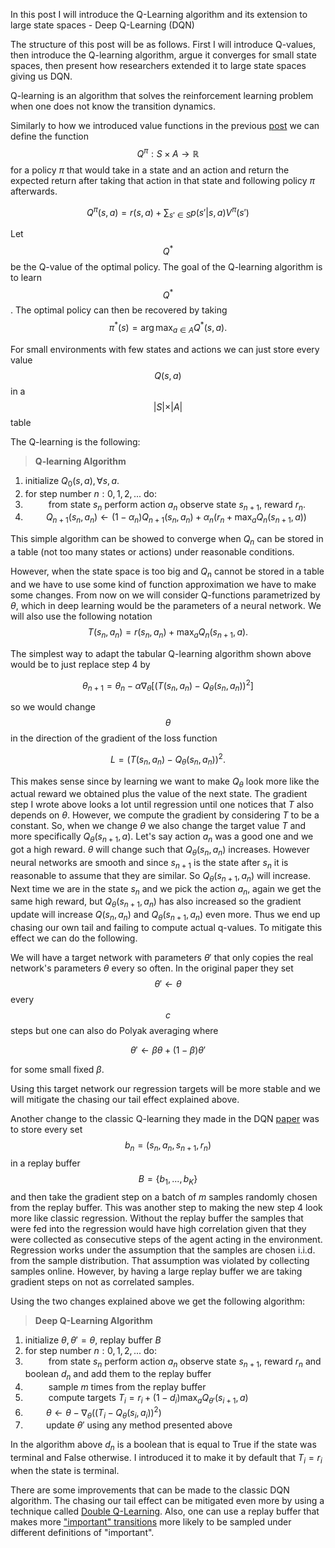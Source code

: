 ﻿In this post I will introduce the Q-Learning algorithm and its extension to large state spaces - Deep Q-Learning (DQN)

The structure of this post will be as follows. First I will introduce Q-values, then introduce the Q-learning algorithm, argue it converges for small state spaces, then present how researchers extended it to large state spaces giving us DQN. 

Q-learning is an algorithm that solves the reinforcement learning problem when one does not know the transition dynamics. 

Similarly to how we introduced value functions in the previous [post](https://alexandrumilu.github.io/2019/03/30/value-iteration/) we can define the function $$Q^\pi:S \times A \rightarrow \mathbb{R}$$ for a policy $\pi$ that would take in a state and an action and return the expected return after taking that action in that state and following policy $\pi$ afterwards. 

$$Q^\pi(s,a) = r(s,a) + \sum_{s' \in S} p(s'\vert s,a)V^\pi(s')$$

Let $$Q^*$$ be the Q-value of the optimal policy. The goal of the Q-learning algorithm is to learn $$Q^*$$. The optimal policy can then be recovered by taking $$\pi^*(s) = \arg\max_{a\in A} Q^*(s,a).$$

For small environments with few states and actions we can just store every value $$Q(s,a)$$ in a $$\vert S\vert \times \vert A \vert $$ table

The Q-learning is the following:

>**Q-learning Algorithm**
1. initialize $Q_0(s,a),\forall s,a.$
2. for step number $n:0,1,2,...$ do:
3. $\quad\quad$ from state $s_n$ perform action $a_n$ observe state $s_{n+1}$, reward $r_n$.
4. $\quad\quad Q_{n+1}(s_n,a_n) \leftarrow (1-\alpha_n)Q_{n+1}(s_n,a_n) + \alpha_n(r_n+\max_aQ_n(s_{n+1},a))$



This simple algorithm can be showed to converge when $Q_n$ can be stored in a table (not too many states or actions) under reasonable conditions. 

However, when the state space is too big and $Q_n$ cannot be stored in a table and we have to use some kind of function approximation we have to make some changes. From now on we will consider Q-functions parametrized by $\theta$, which in deep learning would be the parameters of a neural network. We will also use the following notation 
$$T(s_n,a_n) = r(s_n,a_n) + \max_aQ_n(s_{n+1},a).$$

The simplest way to adapt the tabular Q-learning algorithm shown above would be to just replace step 4 by 

$$\theta_{n+1} = \theta_n - \alpha \nabla_\theta[(T(s_n,a_n) - Q_\theta(s_n,a_n))^2] $$

so we would change $$\theta$$ in the direction of the gradient of the loss function 

$$L = (T(s_n,a_n) - Q_\theta(s_n,a_n))^2.$$

This makes sense since by learning we want to make $Q_\theta$ look more like the actual reward we obtained plus the value of the next state. The gradient step I wrote above looks a lot until regression until one notices that $T$ also depends on $\theta$. However, we compute the gradient by considering $T$ to be a constant. So, when we change $\theta$ we also change the target value $T$ and more specifically $Q_\theta(s_{n+1},a)$. Let's say action $a_n$ was a good one and we got a high reward. $\theta$ will change such that $Q_\theta(s_{n},a_n)$ increases. However neural networks are smooth and since $s_{n+1}$ is the state after $s_n$ it is reasonable to assume that they are similar. So $Q_\theta(s_{n+1},a_n)$ will increase. Next time we are in the state $s_n$ and we pick the action $a_n$, again we get the same high reward, but $Q_\theta(s_{n+1},a_n)$ has also increased so the gradient update will increase $Q(s_n,a_n)$ and $Q_\theta(s_{n+1},a_n)$ even more. Thus we end up chasing our own tail and failing to compute actual q-values. To mitigate this effect we can do the following.

We will have a target network with parameters $\theta'$ that only copies the real network's parameters $\theta$ every so often. In the original paper they set $$\theta' \leftarrow \theta$$ every $$c$$ steps but one can also do Polyak averaging where 

$$\theta' \leftarrow \beta \theta + (1-\beta)\theta' $$

for some small fixed $\beta$. 

Using this target network our regression targets will be more stable and we will mitigate the chasing our tail effect explained above.  

Another change to the classic Q-learning they made in the DQN [paper](https://web.stanford.edu/class/psych209/Readings/MnihEtAlHassibis15NatureControlDeepRL.pdf) was to store every set $$b_n = (s_n,a_n,s_{n+1},r_n)$$ in a replay buffer $$B = \{b_1,...,b_K\}$$ and then take the gradient step on a batch of $m$ samples randomly chosen from the replay buffer. This was another step to making the new step 4 look more like classic regression. Without the replay buffer the samples that were fed into the regression would have high correlation given that they were collected as consecutive steps of the agent acting in the environment. Regression works under the assumption that the samples are chosen i.i.d. from the sample distribution. That assumption was violated by collecting samples online. However, by having a large replay buffer we are taking gradient steps on not as correlated samples. 

Using the two changes explained above we get the following algorithm:

>**Deep Q-Learning Algorithm**
1. initialize $\theta,\theta' = \theta,$ replay buffer $B$
2. for step number $n:0,1,2,...$ do:
3. $\quad\quad$ from state $s_n$ perform action $a_n$ observe state $s_{n+1}$, reward $r_n$ and boolean $d_n$ and add them to the replay buffer
4. $\quad\quad$ sample $m$ times from the replay buffer
5. $\quad\quad$ compute targets $T_i = r_i+(1-d_i)\max_aQ_{\theta'}(s_{i+1},a)$
6. $\quad\quad \theta \leftarrow \theta - \nabla_\theta((T_i-Q_\theta(s_i,a_i))^2)$
7. $\quad\quad$update $\theta'$ using any method presented above 

In the algorithm above $d_n$ is a boolean that is equal to True if the state was terminal and False otherwise. I introduced it to make it by default that $T_i = r_i$ when the state is terminal. 

There are some improvements that can be made to the classic DQN algorithm. The chasing our tail effect can be mitigated even more by using a technique called [Double Q-Learning](https://arxiv.org/pdf/1509.06461.pdf). Also, one can use a replay buffer that makes more ["important" transitions](https://arxiv.org/pdf/1511.05952.pdf) more likely to be sampled under different definitions of "important". 
